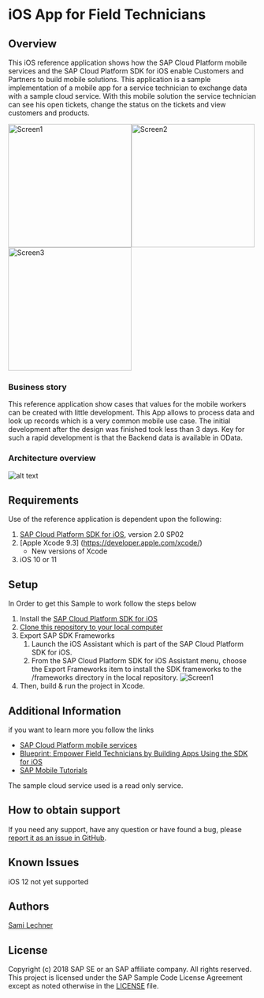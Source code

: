 # iOS App for Field Technicians

## Overview
This iOS reference application shows how the SAP Cloud Platform mobile services and the SAP Cloud Platform SDK for iOS enable Customers and Partners to build mobile solutions. This application is a sample implementation of a mobile app for a service technician to exchange data with a sample cloud service. With this mobile solution the service technician can see his open tickets, change the status on the tickets and view customers and products.

<img width="250" alt="Screen1" src="https://user-images.githubusercontent.com/28980634/45613988-4910c100-ba68-11e8-8a4a-941663e34bdf.png"><img width="250" alt="Screen2" src="https://user-images.githubusercontent.com/28980634/45613994-4ca44800-ba68-11e8-8f78-549031fe55b6.png"><img width="250" alt="Screen3" src="https://user-images.githubusercontent.com/28980634/45614004-562db000-ba68-11e8-94de-99ad846855fc.png">


### Business story
This reference application show cases that values for the mobile workers can be created with little development. This App allows to process data and look up records which is a very common mobile use case. The initial development after the design was finished took less than 3 days. Key for such a rapid development is that the Backend data is available in OData.

### Architecture overview 
![alt text](https://cloudplatform.sap.com/content/dam/website/skywalker/en_us/Blueprints/09_OnePager_Mobile_iOSSDK.jpg "Architecture Overview")


## Requirements
Use of the reference application is dependent upon the following:

 1. [SAP Cloud Platform SDK for iOS](https://www.sap.com/developer/trials-downloads/additional-downloads/sap-cloud-platform-sdk-for-ios-14485.html), version 2.0 SP02 
 2. [Apple Xcode 9.3] (https://developer.apple.com/xcode/)
     - New versions of Xcode
 3. iOS 10 or 11
 
## Setup
In Order to get this Sample to work follow the steps below  
1. Install the [SAP Cloud Platform SDK for iOS](https://www.sap.com/developer/tutorial-navigator/mobile-interactive-tutorials/sdk-tools/ios-assistant/basic.html)
2. [Clone this repository to your local computer](https://help.github.com/articles/cloning-a-repository/)
3. Export SAP SDK Frameworks   
    1. Launch the iOS Assistant which is part of the SAP Cloud Platform SDK for iOS.
    2. From the SAP Cloud Platform SDK for iOS Assistant menu, choose the Export Frameworks item to install the SDK frameworks to the /frameworks directory in the local repository. <img alt="Screen1" src="https://user-images.githubusercontent.com/28980634/45614263-377be900-ba69-11e8-9c83-eaa6c11aced1.png">
4. Then, build & run the project in Xcode.

## Additional Information

if you want to learn more you follow the links

-  [SAP Cloud Platform mobile services](https://www.sap.com/developer/topics/mobile.html)
-  [Blueprint: Empower Field Technicians by Building Apps Using the SDK for iOS](https://cloudplatform.sap.com/scenarios/usecases/sdk-ios.html)
-  [SAP Mobile Tutorials](https://www.sap.com/developer/tutorial-navigator/mobile-interactive-tutorials.html)

The sample cloud service used is a read only service.

## How to obtain support
If you need any support, have any question or have found a bug, please [report it as an issue in GitHub](https://github.com/SAP/mobile-cloud-ios-technician/issues).

## Known Issues
iOS 12 not yet supported

## Authors
[Sami Lechner](https://github.com/SamiLechner)

## License

Copyright (c) 2018 SAP SE or an SAP affiliate company. All rights reserved.
This project is licensed under the SAP Sample Code License Agreement except as noted otherwise in the [LICENSE](https://github.com/SAP/mobile-cloud-ios-technician/blob/master/SAP_Sample_Code_License_Agreementv1.0.docx) file.
